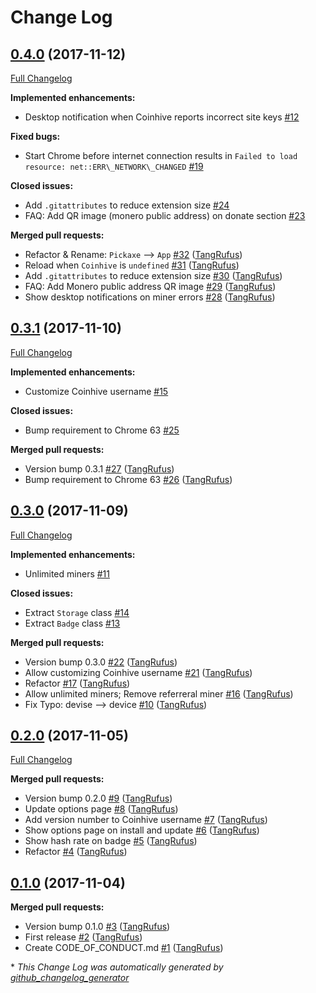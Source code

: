 # Change Log

## [0.4.0](https://github.com/TypistTech/pickaxe-coinhive-miner-chrome/tree/0.4.0) (2017-11-12)
[Full Changelog](https://github.com/TypistTech/pickaxe-coinhive-miner-chrome/compare/0.3.1...0.4.0)

**Implemented enhancements:**

- Desktop notification when Coinhive reports incorrect site keys [\#12](https://github.com/TypistTech/pickaxe-coinhive-miner-chrome/issues/12)

**Fixed bugs:**

- Start Chrome before internet connection results in `Failed to load resource: net::ERR\_NETWORK\_CHANGED` [\#19](https://github.com/TypistTech/pickaxe-coinhive-miner-chrome/issues/19)

**Closed issues:**

- Add `.gitattributes` to reduce extension size [\#24](https://github.com/TypistTech/pickaxe-coinhive-miner-chrome/issues/24)
- FAQ: Add QR image \(monero public address\) on donate section [\#23](https://github.com/TypistTech/pickaxe-coinhive-miner-chrome/issues/23)

**Merged pull requests:**

- Refactor & Rename: `Pickaxe` --\> `App` [\#32](https://github.com/TypistTech/pickaxe-coinhive-miner-chrome/pull/32) ([TangRufus](https://github.com/TangRufus))
- Reload when `Coinhive` is `undefined` [\#31](https://github.com/TypistTech/pickaxe-coinhive-miner-chrome/pull/31) ([TangRufus](https://github.com/TangRufus))
- Add `.gitattributes` to reduce extension size [\#30](https://github.com/TypistTech/pickaxe-coinhive-miner-chrome/pull/30) ([TangRufus](https://github.com/TangRufus))
- FAQ: Add Monero public address QR image [\#29](https://github.com/TypistTech/pickaxe-coinhive-miner-chrome/pull/29) ([TangRufus](https://github.com/TangRufus))
- Show desktop notifications on miner errors [\#28](https://github.com/TypistTech/pickaxe-coinhive-miner-chrome/pull/28) ([TangRufus](https://github.com/TangRufus))

## [0.3.1](https://github.com/TypistTech/pickaxe-coinhive-miner-chrome/tree/0.3.1) (2017-11-10)
[Full Changelog](https://github.com/TypistTech/pickaxe-coinhive-miner-chrome/compare/0.3.0...0.3.1)

**Implemented enhancements:**

- Customize Coinhive username [\#15](https://github.com/TypistTech/pickaxe-coinhive-miner-chrome/issues/15)

**Closed issues:**

- Bump requirement to Chrome 63  [\#25](https://github.com/TypistTech/pickaxe-coinhive-miner-chrome/issues/25)

**Merged pull requests:**

- Version bump 0.3.1 [\#27](https://github.com/TypistTech/pickaxe-coinhive-miner-chrome/pull/27) ([TangRufus](https://github.com/TangRufus))
- Bump requirement to Chrome 63 [\#26](https://github.com/TypistTech/pickaxe-coinhive-miner-chrome/pull/26) ([TangRufus](https://github.com/TangRufus))

## [0.3.0](https://github.com/TypistTech/pickaxe-coinhive-miner-chrome/tree/0.3.0) (2017-11-09)
[Full Changelog](https://github.com/TypistTech/pickaxe-coinhive-miner-chrome/compare/0.2.0...0.3.0)

**Implemented enhancements:**

- Unlimited miners [\#11](https://github.com/TypistTech/pickaxe-coinhive-miner-chrome/issues/11)

**Closed issues:**

- Extract `Storage` class [\#14](https://github.com/TypistTech/pickaxe-coinhive-miner-chrome/issues/14)
- Extract `Badge` class [\#13](https://github.com/TypistTech/pickaxe-coinhive-miner-chrome/issues/13)

**Merged pull requests:**

- Version bump 0.3.0 [\#22](https://github.com/TypistTech/pickaxe-coinhive-miner-chrome/pull/22) ([TangRufus](https://github.com/TangRufus))
- Allow customizing Coinhive username [\#21](https://github.com/TypistTech/pickaxe-coinhive-miner-chrome/pull/21) ([TangRufus](https://github.com/TangRufus))
- Refactor [\#17](https://github.com/TypistTech/pickaxe-coinhive-miner-chrome/pull/17) ([TangRufus](https://github.com/TangRufus))
- Allow unlimited miners; Remove referreral miner [\#16](https://github.com/TypistTech/pickaxe-coinhive-miner-chrome/pull/16) ([TangRufus](https://github.com/TangRufus))
- Fix Typo: devise --\> device [\#10](https://github.com/TypistTech/pickaxe-coinhive-miner-chrome/pull/10) ([TangRufus](https://github.com/TangRufus))

## [0.2.0](https://github.com/TypistTech/pickaxe-coinhive-miner-chrome/tree/0.2.0) (2017-11-05)
[Full Changelog](https://github.com/TypistTech/pickaxe-coinhive-miner-chrome/compare/0.1.0...0.2.0)

**Merged pull requests:**

- Version bump 0.2.0 [\#9](https://github.com/TypistTech/pickaxe-coinhive-miner-chrome/pull/9) ([TangRufus](https://github.com/TangRufus))
- Update options page [\#8](https://github.com/TypistTech/pickaxe-coinhive-miner-chrome/pull/8) ([TangRufus](https://github.com/TangRufus))
- Add version number to Coinhive username [\#7](https://github.com/TypistTech/pickaxe-coinhive-miner-chrome/pull/7) ([TangRufus](https://github.com/TangRufus))
- Show options page on install and update [\#6](https://github.com/TypistTech/pickaxe-coinhive-miner-chrome/pull/6) ([TangRufus](https://github.com/TangRufus))
- Show hash rate on badge [\#5](https://github.com/TypistTech/pickaxe-coinhive-miner-chrome/pull/5) ([TangRufus](https://github.com/TangRufus))
- Refactor [\#4](https://github.com/TypistTech/pickaxe-coinhive-miner-chrome/pull/4) ([TangRufus](https://github.com/TangRufus))

## [0.1.0](https://github.com/TypistTech/pickaxe-coinhive-miner-chrome/tree/0.1.0) (2017-11-04)
**Merged pull requests:**

- Version bump 0.1.0 [\#3](https://github.com/TypistTech/pickaxe-coinhive-miner-chrome/pull/3) ([TangRufus](https://github.com/TangRufus))
- First release [\#2](https://github.com/TypistTech/pickaxe-coinhive-miner-chrome/pull/2) ([TangRufus](https://github.com/TangRufus))
- Create CODE\_OF\_CONDUCT.md [\#1](https://github.com/TypistTech/pickaxe-coinhive-miner-chrome/pull/1) ([TangRufus](https://github.com/TangRufus))



\* *This Change Log was automatically generated by [github_changelog_generator](https://github.com/skywinder/Github-Changelog-Generator)*
